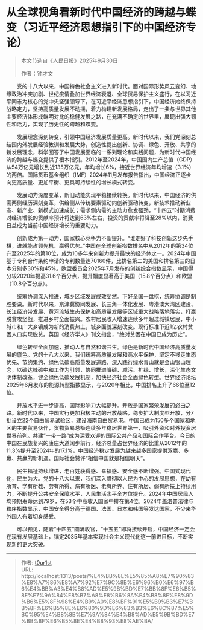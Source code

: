 # 

# 从全球视角看新时代中国经济的跨越与蝶变（习近平经济思想指引下的中国经济专论）

> 本文节选自《人民日报》2025年9月30日
>
> 作者：钟才文

　　党的十八大以来，中国特色社会主义进入新时代。面对国际形势风云变幻、地缘政治冲突加剧、世纪疫情叠加世界经济衰退、全球贸易保护主义盛行，在以习近平同志为核心的党中央坚强领导下，在习近平经济思想指引下，中国经济始终保持战略定力，坚持高质量发展不动摇，着力构建新发展格局，走出了一条与世界其他主要经济体形成鲜明对比的稳健发展之路，在充满不确定的世界里，展现出强大韧性和活力，实现了历史性的跨越和蝶变。

　　发展理念深刻转变，引领中国经济发展质量更高。新时代以来，我们党深刻总结国内外发展经验教训和发展大势，创造性提出创新、协调、绿色、开放、共享的新发展理念，科学回答了中国发展面临的一系列理论和实践问题，为新时代中国经济的跨越与蝶变提供了根本指引。2012年至2024年，中国国内生产总值（GDP）从54万亿元增长到近135万亿元，年均增长6%，接近世界经济年均增速（3.1%）的两倍。国际货币基金组织（IMF）2024年11月发布报告指出，中国经济正逐步向更高质量、更加平衡、更具可持续性的增长模式转变。

　　发展动力深度变革，新旧动能实现平稳接续转换。新时代以来，中国经济的供需两侧经历深刻变革，供给侧从传统要素驱动向创新驱动转变，新技术推动新业态、新产业、新模式加速成长；需求侧内需的主动力愈发强劲，“十四五”时期消费对经济增长的贡献率预计将达到63%左右，投资的贡献率将降至28%以内，消费日益成为当前中国经济增长的重要动力。

　　创新成为第一动力，国家核心竞争力不断提升。“谁走好了科技创新这步先手棋，谁就能占领先机、赢得优势。”中国在全球创新指数排名中从2012年的第34位升至2025年的第10位，成为10多年来创新力提升最快的经济体之一。2024年中国基于专利合作条约申请的专利数量达70160件，比排名第二的美国和排名第三的日本分别多30%和45%。欧盟委员会2025年7月发布的创新综合指数显示，中国得分较2020年提高31.6个百分点，提升幅度显著高于美国（15.8个百分点）和欧盟（10.8个百分点）。

　　统筹协调深入推进，城乡区域发展成效斐然。下好全国一盘棋，统筹协调是制胜要诀。新时代以来，京津冀协同发展、长三角一体化发展、粤港澳大湾区建设、长江经济带发展、黄河流域生态保护和高质量发展等区域重大战略落地落实，打赢脱贫攻坚战，推进乡村全面振兴。农村居民收入增速连续多年超过城镇居民，中小城市和广大乡镇成为新的消费热土，城乡面貌深刻改变。现行标准下近1亿农村贫困人口实现脱贫。英国《经济学人》刊文指出，“绝对贫困在中国已成为历史”。

　　绿色转型全面加速，推动人与自然和谐共生。绿色是新时代中国经济高质量发展的底色。党的十八大以来，我们统筹高质量发展和高水平保护，坚定不移走生态优先、节约集约、绿色低碳高质量发展道路，深入践行绿水青山就是金山银山理念，以碳达峰碳中和工作为引领，协同推进降碳、减污、扩绿、增长，深化生态文明体制改革，健全绿色低碳发展机制，加快经济社会全面绿色转型。世界经济论坛2025年6月发布的能源转型指数显示，与2020年相比，中国排名上升了66位至12位。

　　开放水平进一步提高，国际影响力大幅提升。开放是国家繁荣发展的必由之路。新时代以来，中国实行更加积极主动的开放战略，稳步扩大制度型开放，分7批设立22个自由贸易试验区，建设海南自由贸易港。中国已成为150多个国家和地区的主要贸易伙伴，货物贸易总额连续多年稳居世界第一，吸引外资和对外投资居世界前列。共建“一带一路”成为深受欢迎的国际公共产品和国际合作平台。今日的中国在民族复兴的康庄大道阔步前行，经济总量占世界经济的比重从2012年的11.3%提升至2024年的17.1%，中国经济稳定发展为越来越多国家提供双赢、多赢、共赢的新机遇。国际社会赞许“相信中国就是相信明天”。

　　民生福祉持续增进，老百姓获得感、幸福感、安全感不断增强。中国式现代化，民生为大。党的十八大以来，我们深入贯彻以人民为中心的发展思想，在幼有所育、学有所教、劳有所得、病有所医、老有所养、住有所居、弱有所扶上持续用力，不断提升公共安全保障水平，人民生活水平全方位提升。2024年中国居民人均预期寿命达到79岁，在53个中高收入国家中排在第4位。2024年盖洛普法律与秩序指数显示，中国安全得分高于德国、法国、日本和韩国等发达国家，不少来华外国人有着切身感受。

　　可以预见，随着“十四五”圆满收官，“十五五”即将接续开启，中国经济一定会在现有发展基础上，锚定2035年基本实现社会主义现代化这一前进目标，不断实现新的更大突破。

---

> 作者: [t0ur1st](https://github.com/tyd2000)  
> URL: http://localhost:1313/posts/%E4%BB%8E%E5%85%A8%E7%90%83%E8%A7%86%E8%A7%92%E7%9C%8B%E6%96%B0%E6%97%B6%E4%BB%A3%E4%B8%AD%E5%9B%BD%E7%BB%8F%E6%B5%8E%E7%9A%84%E8%B7%A8%E8%B6%8A%E4%B8%8E%E8%9D%B6%E5%8F%98%E4%B9%A0%E8%BF%91%E5%B9%B3%E7%BB%8F%E6%B5%8E%E6%80%9D%E6%83%B3%E6%8C%87%E5%BC%95%E4%B8%8B%E7%9A%84%E4%B8%AD%E5%9B%BD%E7%BB%8F%E6%B5%8E%E4%B8%93%E8%AE%BA/  

